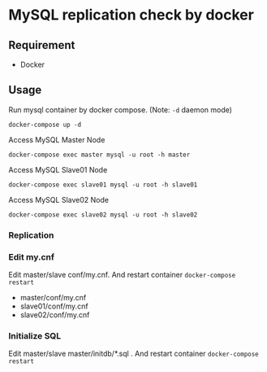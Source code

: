 # MySQL replication check by docker

## Requirement

* Docker

## Usage

Run mysql container by docker compose. (Note: `-d` daemon mode)

```
docker-compose up -d
```

Access MySQL Master Node

```
docker-compose exec master mysql -u root -h master
```

Access MySQL Slave01 Node

```
docker-compose exec slave01 mysql -u root -h slave01
```

Access MySQL Slave02 Node

```
docker-compose exec slave02 mysql -u root -h slave02
```

### Replication

### Edit my.cnf

Edit master/slave conf/my.cnf. And restart container `docker-compose restart`

* master/conf/my.cnf
* slave01/conf/my.cnf
* slave02/conf/my.cnf

### Initialize SQL

Edit master/slave master/initdb/\*.sql . And restart container `docker-compose restart`

